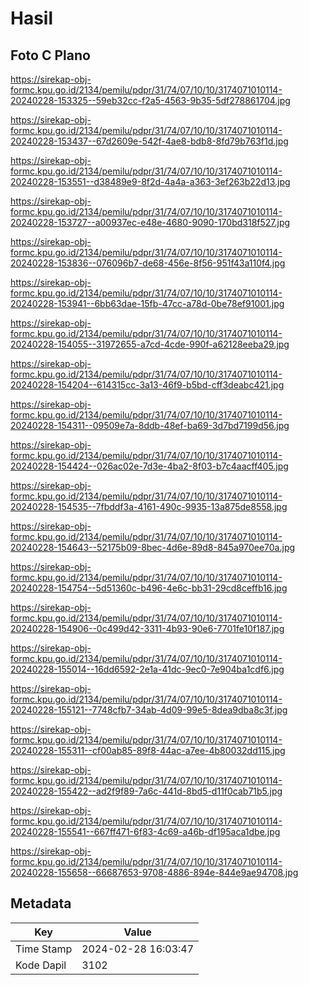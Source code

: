 # Hasil

## Foto C Plano

https://sirekap-obj-formc.kpu.go.id/2134/pemilu/pdpr/31/74/07/10/10/3174071010114-20240228-153325--59eb32cc-f2a5-4563-9b35-5df278861704.jpg

https://sirekap-obj-formc.kpu.go.id/2134/pemilu/pdpr/31/74/07/10/10/3174071010114-20240228-153437--67d2609e-542f-4ae8-bdb8-8fd79b763f1d.jpg

https://sirekap-obj-formc.kpu.go.id/2134/pemilu/pdpr/31/74/07/10/10/3174071010114-20240228-153551--d38489e9-8f2d-4a4a-a363-3ef263b22d13.jpg

https://sirekap-obj-formc.kpu.go.id/2134/pemilu/pdpr/31/74/07/10/10/3174071010114-20240228-153727--a00937ec-e48e-4680-9090-170bd318f527.jpg

https://sirekap-obj-formc.kpu.go.id/2134/pemilu/pdpr/31/74/07/10/10/3174071010114-20240228-153836--076096b7-de68-456e-8f56-951f43a110f4.jpg

https://sirekap-obj-formc.kpu.go.id/2134/pemilu/pdpr/31/74/07/10/10/3174071010114-20240228-153941--6bb63dae-15fb-47cc-a78d-0be78ef91001.jpg

https://sirekap-obj-formc.kpu.go.id/2134/pemilu/pdpr/31/74/07/10/10/3174071010114-20240228-154055--31972655-a7cd-4cde-990f-a62128eeba29.jpg

https://sirekap-obj-formc.kpu.go.id/2134/pemilu/pdpr/31/74/07/10/10/3174071010114-20240228-154204--614315cc-3a13-46f9-b5bd-cff3deabc421.jpg

https://sirekap-obj-formc.kpu.go.id/2134/pemilu/pdpr/31/74/07/10/10/3174071010114-20240228-154311--09509e7a-8ddb-48ef-ba69-3d7bd7199d56.jpg

https://sirekap-obj-formc.kpu.go.id/2134/pemilu/pdpr/31/74/07/10/10/3174071010114-20240228-154424--026ac02e-7d3e-4ba2-8f03-b7c4aacff405.jpg

https://sirekap-obj-formc.kpu.go.id/2134/pemilu/pdpr/31/74/07/10/10/3174071010114-20240228-154535--7fbddf3a-4161-490c-9935-13a875de8558.jpg

https://sirekap-obj-formc.kpu.go.id/2134/pemilu/pdpr/31/74/07/10/10/3174071010114-20240228-154643--52175b09-8bec-4d6e-89d8-845a970ee70a.jpg

https://sirekap-obj-formc.kpu.go.id/2134/pemilu/pdpr/31/74/07/10/10/3174071010114-20240228-154754--5d51360c-b496-4e6c-bb31-29cd8ceffb16.jpg

https://sirekap-obj-formc.kpu.go.id/2134/pemilu/pdpr/31/74/07/10/10/3174071010114-20240228-154906--0c499d42-3311-4b93-90e6-7701fe10f187.jpg

https://sirekap-obj-formc.kpu.go.id/2134/pemilu/pdpr/31/74/07/10/10/3174071010114-20240228-155014--16dd6592-2e1a-41dc-9ec0-7e904ba1cdf6.jpg

https://sirekap-obj-formc.kpu.go.id/2134/pemilu/pdpr/31/74/07/10/10/3174071010114-20240228-155121--7748cfb7-34ab-4d09-99e5-8dea9dba8c3f.jpg

https://sirekap-obj-formc.kpu.go.id/2134/pemilu/pdpr/31/74/07/10/10/3174071010114-20240228-155311--cf00ab85-89f8-44ac-a7ee-4b80032dd115.jpg

https://sirekap-obj-formc.kpu.go.id/2134/pemilu/pdpr/31/74/07/10/10/3174071010114-20240228-155422--ad2f9f89-7a6c-441d-8bd5-d11f0cab71b5.jpg

https://sirekap-obj-formc.kpu.go.id/2134/pemilu/pdpr/31/74/07/10/10/3174071010114-20240228-155541--667ff471-6f83-4c69-a46b-df195aca1dbe.jpg

https://sirekap-obj-formc.kpu.go.id/2134/pemilu/pdpr/31/74/07/10/10/3174071010114-20240228-155658--66687653-9708-4886-894e-844e9ae94708.jpg


## Metadata

| Key        | Value               |
| ---------- | ------------------- |
| Time Stamp | 2024-02-28 16:03:47 |
| Kode Dapil | 3102                |



